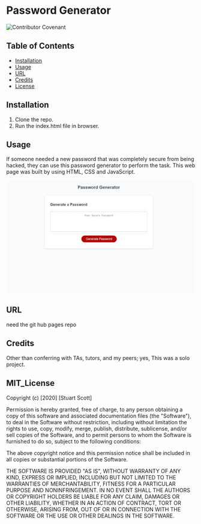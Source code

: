 # Password Generator

![Contributor Covenant](https://img.shields.io/badge/license-MIT-brightgreen)

## Table of Contents

* [Installation](#installation)
* [Usage](#usage)
* [URL](#url)
* [Credits](#credits)
* [License](#mit_license)



## Installation

1. Clone the repo.
2. Run the index.html file in browser.

## Usage

If someone needed a new password that was completely secure from being hacked, they can use this password generator to perform the task. This web page was built by using HTML, CSS and JavaScript.

!["Password Generator" screenshot](./assets/passwordgenerator.png)

## URL

need the git hub pages repo



## Credits

Other than conferring with TAs, tutors, and my peers; yes, This was a solo project.

## MIT_License 

Copyright (c) [2020] [Stuart Scott]

Permission is hereby granted, free of charge, to any person obtaining a copy
of this software and associated documentation files (the "Software"), to deal
in the Software without restriction, including without limitation the rights
to use, copy, modify, merge, publish, distribute, sublicense, and/or sell
copies of the Software, and to permit persons to whom the Software is
furnished to do so, subject to the following conditions:

The above copyright notice and this permission notice shall be included in all
copies or substantial portions of the Software.

THE SOFTWARE IS PROVIDED "AS IS", WITHOUT WARRANTY OF ANY KIND, EXPRESS OR
IMPLIED, INCLUDING BUT NOT LIMITED TO THE WARRANTIES OF MERCHANTABILITY,
FITNESS FOR A PARTICULAR PURPOSE AND NONINFRINGEMENT. IN NO EVENT SHALL THE
AUTHORS OR COPYRIGHT HOLDERS BE LIABLE FOR ANY CLAIM, DAMAGES OR OTHER
LIABILITY, WHETHER IN AN ACTION OF CONTRACT, TORT OR OTHERWISE, ARISING FROM,
OUT OF OR IN CONNECTION WITH THE SOFTWARE OR THE USE OR OTHER DEALINGS IN THE
SOFTWARE.
